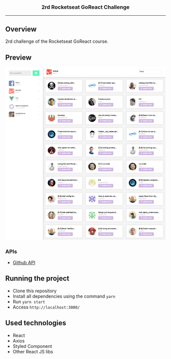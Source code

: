 <p align="center">
  <h3 align="center">2rd Rocketseat GoReact Challenge</h3>
</p>

---

## Overview

2rd challenge of the Rocketseat GoReact course.

## Preview

![preview-1](./preview-1.png)

### APIs

- [Github API](https://api.github.com)

## Running the project

- Clone this repository
- Install all dependencies using the command `yarn`
- Run `yarn start`
- Access `http://localhost:3000/`

## Used technologies

- React
- Axios
- Styled Component
- Other React JS libs
